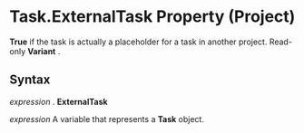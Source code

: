 
# Task.ExternalTask Property (Project)

 **True** if the task is actually a placeholder for a task in another project. Read-only **Variant** .


## Syntax

 _expression_ . **ExternalTask**

 _expression_ A variable that represents a **Task** object.

